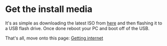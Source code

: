 # Get the install media

It's as simple as downloading the latest ISO from [here](https://github.com/polaris-linux-distro/installer/releases) and then flashing it to a USB flash drive. Once done reboot your PC and boot off of the USB.

That's all, move onto this page: [Getting internet](https://polaris-linux-distro.github.io/handbook/GetInternet) 
